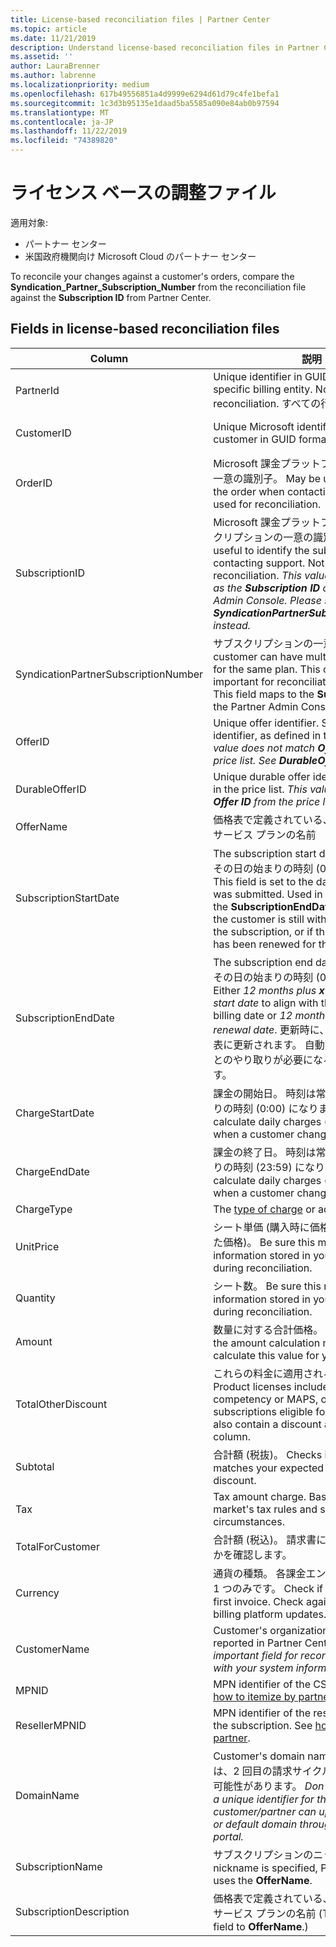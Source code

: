 ```yaml
---
title: License-based reconciliation files | Partner Center
ms.topic: article
ms.date: 11/21/2019
description: Understand license-based reconciliation files in Partner Center.
ms.assetid: ''
author: LauraBrenner
ms.author: labrenne
ms.localizationpriority: medium
ms.openlocfilehash: 617b49556851a4d9999e6294d61d79c4fe1befa1
ms.sourcegitcommit: 1c3d3b95135e1daad5ba5585a090e84ab0b97594
ms.translationtype: MT
ms.contentlocale: ja-JP
ms.lasthandoff: 11/22/2019
ms.locfileid: "74389820"
---
```

# <a name="license-based-reconciliation-files"></a>ライセンス ベースの調整ファイル

適用対象:

- パートナー センター
- 米国政府機関向け Microsoft Cloud のパートナー センター

To reconcile your changes against a customer's orders, compare the **Syndication_Partner_Subscription_Number** from the reconciliation file against the **Subscription ID** from Partner Center.

## <a name="fields-in-license-based-reconciliation-files"></a>Fields in license-based reconciliation files

| Column | 説明 | サンプル値 |
| ------ | ----------- | ------------ |
| PartnerId | Unique identifier in GUID format for a specific billing entity. Not required for reconciliation. すべての行で同じです。 | *8ddd03642-test-test-test-46b58d356b4e* |
| CustomerID | Unique Microsoft identifier for the customer in GUID format. | *12ABCD34-001A-BCD2-987C-3210ABCD5678* |
| OrderID | Microsoft 課金プラットフォームでの注文の一意の識別子。 May be useful to identify the order when contacting support. Not used for reconciliation. | *566890604832738111* |
| SubscriptionID | Microsoft 課金プラットフォームでのサブスクリプションの一意の識別子。 May be useful to identify the subscription when contacting support. Not used for reconciliation. *This value is not the same as the **Subscription ID** on the Partner Admin Console. Please see **SyndicationPartnerSubscriptionNumber** instead.* | *usCBMgAAAAAAAAIA* |
| SyndicationPartnerSubscriptionNumber | サブスクリプションの一意の識別子。 A customer can have multiple subscriptions for the same plan. This column is important for reconciliation file analysis. This field maps to the **Subscription ID** in the Partner Admin Console. | *fb977ab5-test-test-test-24c8d9591708* |
| OfferID | Unique offer identifier. Standard offer identifier, as defined in the price list. *This value does not match **Offer ID** from the price list. See **DurableOfferID** instead.* | *FE616D64-E9A8-40EF-843F-152E9BBEF3D1* |
| DurableOfferID | Unique durable offer identifier, as defined in the price list. *This value matches the **Offer ID** from the price list.* | *1017D7F3-6D7F-4BFA-BDD8-79BC8F104E0C* |
| OfferName | 価格表で定義されている、顧客が購入したサービス プランの名前 | *Microsoft Office 365 (Plan E3)* |
| SubscriptionStartDate | The subscription start date. 時刻は常に、その日の始まりの時刻 (0:00) になります。 This field is set to the day after the order was submitted. Used in conjunction with the **SubscriptionEndDate** to determine: if the customer is still within the first year of the subscription, or if the subscription has been renewed for the following year. | *2/1/2019 0:00* |
| SubscriptionEndDate | The subscription end date. 時刻は常に、その日の始まりの時刻 (0:00) になります。 Either *12 months plus **x** days after the start date* to align with the partner's billing date or *12 months from the renewal date*. 更新時に、価格は最新の価格表に更新されます。 自動更新の前に、顧客とのやり取りが必要になる場合があります。 | *2/1/2019 0:00* |
| ChargeStartDate | 課金の開始日。 時刻は常に、その日の始まりの時刻 (0:00) になります。 Used to calculate daily charges (*pro rata* charges) when a customer changes seat numbers. | *2/1/2019 0:00* |
| ChargeEndDate | 課金の終了日。 時刻は常に、その日の終わりの時刻 (23:59) になります。 Used to calculate daily charges (*pro rata* charges) when a customer changes seat numbers. | *2/28/2019 23:59* |
| ChargeType | The [type of charge](recon-file-charge-types.md) or adjustment. | See [charge types](recon-file-charge-types.md). |
| UnitPrice | シート単価 (購入時に価格表に公開されていた価格)。 Be sure this matches the information stored in your billing system during reconciliation. | *6.82* |
| Quantity | シート数。 Be sure this matches the information stored in your billing system during reconciliation. | *2* |
| Amount | 数量に対する合計価格。 Used to check if the amount calculation matches how you calculate this value for your customers. | *13.32* |
| TotalOtherDiscount | これらの料金に適用される割引額。 Product licenses included with a competency or MAPS, or new subscriptions eligible for an incentive, will also contain a discount amount in this column. | *2.32* |
| Subtotal | 合計額 (税抜)。 Checks if your subtotal matches your expected total, in case of a discount. | *11* |
| Tax | Tax amount charge. Based on your market's tax rules and specific circumstances. | *0* |
| TotalForCustomer | 合計額 (税込)。 請求書に課税されるかどうかを確認します。 | *11* |
| Currency | 通貨の種類。 各課金エンティティの通貨は 1 つのみです。 Check if it matches your first invoice. Check again after any major billing platform updates. | *EUR* |
| CustomerName | Customer's organization name, as reported in Partner Center. *Very important field for reconciling the invoice with your system information.* | *Test Customer A* |
| MPNID | MPN identifier of the CSP partner. See [how to itemize by partner](use-the-reconciliation-files.md#itemize-reconciliation-files-by-partner). | *4390934* |
| ResellerMPNID | MPN identifier of the reseller of record for the subscription. See [how to itemize by partner](use-the-reconciliation-files.md#itemize-reconciliation-files-by-partner). | *4390934* |
| DomainName | Customer's domain name. このフィールドは、2 回目の請求サイクルまで空白になる可能性があります。 *Don't use this field as a unique identifier for the customer. The customer/partner can update the vanity or default domain through the  Office 365 portal.* | *example.onmicrosoft.com* |
| SubscriptionName | サブスクリプションのニックネーム。 If no nickname is specified, Partner Center uses the **OfferName**. | *PROJECT ONLINE* |
| SubscriptionDescription | 価格表で定義されている、顧客が購入したサービス プランの名前 (This is an identical field to **OfferName**.) | *PROJECT ONLINE PREMIUM WITHOUT PROJECT CLIENT* |
